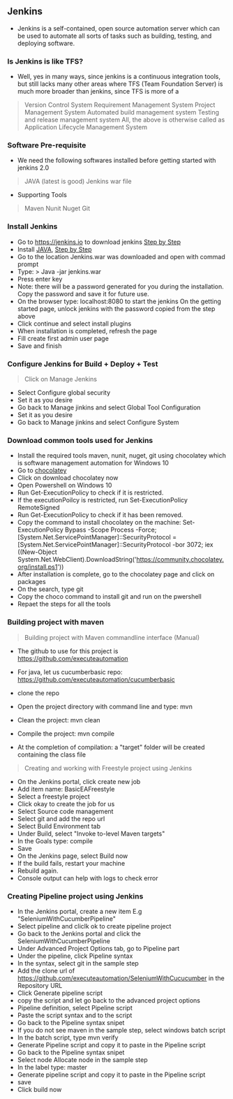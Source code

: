 ## Jenkins
- Jenkins is a self-contained, open source automation server which can be used to automate all sorts of tasks such as building, testing, and deploying software.

### Is Jenkins is like TFS?
- Well, yes in many ways, since jenkins is a continuous integration tools, but still lacks many other areas where TFS (Team Foundation Server) is much more broader than jenkins, since TFS is more of a 
> Version Control System
> Requirement Management System
> Project Management System
> Automated build management system
> Testing and release management system
> All, the above is otherwise called as Application Lifecycle Management System

### Software Pre-requisite

- We need the following softwares installed before getting started with jenkins 2.0
> JAVA (latest is good)
> Jenkins war file
- Supporting Tools
> Maven
> Nunit
> Nuget
> Git

### Install Jenkins
- Go to https://jenkins.io to download jenkins [Step by Step](https://www.jenkins.io/doc/book/installing/)
- Install [JAVA](https://java.com/en/download/windows_manual.jsp), [Step by Step](https://phoenixnap.com/kb/install-java-windows)
- Go to the location Jenkins.war was downloaded and open with commad prompt
- Type: > Java -jar jenkins.war
- Press enter key
- Note: there will be a password generated for you during the installation. Copy the password and save it for future use.
- On the browser type: localhost:8080 to start the jenkins
On the getting started page, unlock jenkins with the password copied from the step above
- Click continue and select install plugins
- When installation is completed, refresh the page
- Fill create first admin user page
- Save and finish

### Configure Jenkins for Build + Deploy + Test
> Click on Manage Jenkins 
- Select Configure global security
- Set it as you desire
- Go back to Manage jinkins and select Global Tool Configuration
- Set it as you desire
- Go back to Manage jinkins and select Configure System

### Download common tools used for Jenkins
- Install the required tools maven, nunit, nuget, git using chocolatey which is software management automation for Windows 10
- Go to [chocolatey](https://chocolatey.org/)
- Click on download chocolatey now
- Open Powershell on Windows 10
- Run Get-ExecutionPolicy to check if it is restricted.
- If the executionPoilcy is restricted, run Set-ExecutionPolicy RemoteSigned
- Run Get-ExecutionPolicy to check if it has been removed.
- Copy the command to install chocolatey on the machine: Set-ExecutionPolicy Bypass -Scope Process -Force; [System.Net.ServicePointManager]::SecurityProtocol = [System.Net.ServicePointManager]::SecurityProtocol -bor 3072; iex ((New-Object System.Net.WebClient).DownloadString('https://community.chocolatey.org/install.ps1'))
- After installation is complete, go to the chocolatey page and click on packages
- On the search, type git
- Copy the choco command to install git and run on the pwershell
- Repaet the steps for all the tools

### Building project with maven

>Building project with Maven commandline interface (Manual)

- The github to use for this project is https://github.com/executeautomation

- For java, let us cucumberbasic repo: https://github.com/executeautomation/cucumberbasic
- clone the repo
- Open the project directory with command line and type: mvn
- Clean the project: mvn clean
- Compile the project: mvn compile
- At the completion of compilation: a "target" folder will be created containing the class file

> Creating and working with Freestyle project using Jenkins
- On the Jenkins portal, click create new job
- Add item name: BasicEAFreestyle
- Select a freestyle project
- Click okay to create the job for us
- Select Source code management
- Select git and add the repo url
- Select Build Environment tab
- Under Build, select "Invoke to-level Maven targets"
- In the Goals type: compile
- Save
- On the Jenkins page, select Build now
- If the build fails, restart your machine
- Rebuild again.
- Console output can help with logs to check error


### Creating Pipeline project using Jenkins
- In the Jenkins portal, create a new item E.g "SeleniumWithCucumberPipeline"
- Select pipeline and cliclk ok to create pipeline project
- Go back to the Jenkins portal and click the SeleniumWithCucumberPipeline
- Under Advanced Project Options tab, go to Pipeline part
- Under the pipeline, click Pipeline syntax
- In the syntax, select git in the sample step
- Add the clone url of https://github.com/executeautomation/SeleniumWithCucucumber in the Repository URL
- Click Generate pipeline script
- copy the script and let go back to the advanced project options
- Pipeline definition, select Pipeline script
- Paste the script syntax and to the script 
- Go back to the Pipeline syntax snipet
- If you do not see maven in the sample step, select windows batch script
- In the batch script, type mvn verify
- Generate Pipeline script and copy it to paste in the Pipeline script
- Go back to the Pipeline syntax snipet
- Select node Allocate node in the sample step
- In the label type: master
- Generate pipeline script and copy it to paste in the Pipeline script
- save
- Click build now

